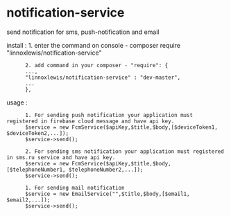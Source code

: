 # notification-service
send notification for sms, push-notification and email

install :
          1. enter the command on console - composer require "linnoxlewis/notification-service"
          
          2. add command in your composer - "require": {
          ...,
          "linnoxlewis/notification-service" : "dev-master",
          ...
          },
          
usage : 

          1. For sending push notification your application must registered in firebase cloud message and have api key.
          $service = new FcmService($apiKey,$title,$body,[$deviceToken1, $deviceToken2,...]);
          $service->send();
        
          2. For sending sms notification your application must registered in sms.ru service and have api key.
          $service = new FcmService($apiKey,$title,$body,[$telephoneNumber1, $telephoneNumber2,...]);
          $service->send();
        
          1. For sending mail notification 
          $service = new EmailService("",$title,$body,[$email1, $email2,...]);
          $service->send();
        
  
